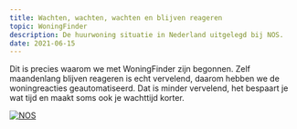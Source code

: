 ```yaml
---
title: Wachten, wachten, wachten en blijven reageren
topic: WoningFinder
description: De huurwoning situatie in Nederland uitgelegd bij NOS.
date: 2021-06-15
---
```


Dit is precies waarom we met WoningFinder zijn begonnen. Zelf maandenlang blijven reageren is echt vervelend, daarom hebben we de woningreacties geautomatiseerd. Dat is minder vervelend, het bespaart je wat tijd en maakt soms ook je wachttijd korter.

[![NOS](https://img.youtube.com/vi/7RBQ60O8SRs/0.jpg)](https://www.youtube.com/watch?v=7RBQ60O8SRs)
